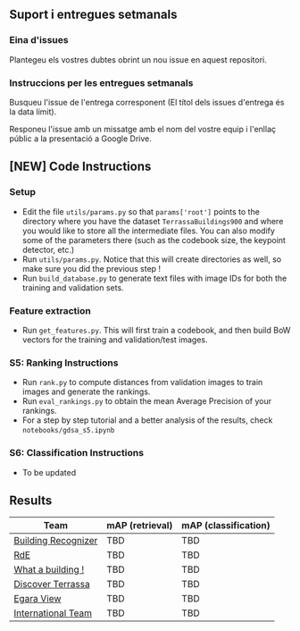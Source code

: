 ## Suport i entregues setmanals

### Eina d'issues
Plantegeu els vostres dubtes obrint un nou issue en aquest repositori.

### Instruccions per les entregues setmanals

Busqueu l'issue de l'entrega corresponent (El títol dels issues d'entrega és la data límit).

Responeu l'issue amb un missatge amb el nom del vostre equip i l'enllaç públic a la presentació a Google Drive.

## [NEW] Code Instructions

### Setup

- Edit the file `utils/params.py` so that `params['root']` points to the directory where you have the dataset `TerrassaBuildings900` and where you would like to store all the intermediate files. You can also modify some of the parameters there (such as the codebook size, the keypoint detector, etc.)
- Run `utils/params.py`. Notice that this will create directories as well, so make sure you did the previous step !
- Run `build_database.py` to generate text files with image IDs for both the training and validation sets. 

### Feature extraction

- Run `get_features.py`. This will first train a codebook, and then build BoW vectors for the training and validation/test images.

### S5: Ranking Instructions


- Run `rank.py` to compute distances from validation images to train images and generate the rankings.
- Run `eval_rankings.py` to obtain the mean Average Precision of your rankings.
- For a step by step tutorial and a better analysis of the results, check `notebooks/gdsa_s5.ipynb`

### S6: Classification Instructions

- To be updated

## Results

| Team                  | mAP (retrieval) | mAP (classification) |
| -------------         | --------------- | -------------------- |
| [Building Recognizer](http://gdsa-upc.github.io/Building-Recognizer/)   | TBD             | TBD                  |
| [RdE](http://gdsa-upc.github.io/RdE/)                                   | TBD             | TBD                  |
| [What a building !](http://gdsa-upc.github.io/What-a-building-App/)     | TBD             | TBD                  |
| [Discover Terrassa](http://gdsa-upc.github.io/Discover-Terrassa/)       | TBD             | TBD                  |
| [Egara View](http://gdsa-upc.github.io/Egara-View/)                     | TBD             | TBD                  |
| [International Team](http://gdsa-upc.github.io/International-Team/)    | TBD             | TBD                  |

